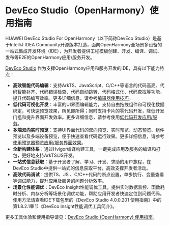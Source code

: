 # DevEco Studio（OpenHarmony）使用指南



HUAWEI DevEco Studio For OpenHarmony（以下简称DevEco Studio）是基于IntelliJ IDEA Community开源版本打造，面向OpenHarmony全场景多设备的一站式集成开发环境（IDE），为开发者提供工程模板创建、开发、编译、调试、发布等E2E的OpenHarmony应用/服务开发。

[DevEco Studio](https://developer.harmonyos.com/cn/develop/deveco-studio/) 作为支撑OpenHarmony应用和服务开发的IDE，具有以下能力特点：

- **高效智能代码编辑**：支持ArkTS、JavaScript、C/C++等语言的代码高亮、代码智能补齐、代码错误检查、代码自动跳转、代码格式化、代码查找等功能，提升代码编写效率。更多详细信息，请参考[编辑器使用技巧](https://developer.harmonyos.com/cn/docs/documentation/doc-guides/ohos-editor-usage-tips-0000001263360493)。
- **低代码可视化开发**：丰富的UI界面编辑能力，支持自由拖拽组件和可视化数据绑定，可快速预览效果，所见即所得；同时支持卡片的零代码开发，降低开发门槛和提升界面开发效率。更多详细信息，请参考使用[低代码开发应用/服务](https://developer.harmonyos.com/cn/docs/documentation/doc-guides/ohos-low-code-development-0000001218440652)。
- **多端双向实时预览**：支持UI界面代码的双向预览、实时预览、动态预览、组件预览以及多端设备预览，便于快速查看代码运行效果。更多详细信息，请参考[使用预览器预览应用/服务界面效果](https://developer.harmonyos.com/cn/docs/documentation/doc-guides/ohos-previewing-app-service-0000001218760596)。
- **全新构建体系**：通过Hvigor编译构建工具，一键完成应用及服务的编译和打包，更好地支持ArkTS/JS开发。
- **一站式信息获取**：基于开发者了解、学习、开发、求助的用户旅程，在DevEco Studio中提供一站式的信息获取平台，高效支撑开发者活动。
- **高效代码调试**：提供TS、JS 、C/C++代码的断点设置，单步执行、变量查看等调试能力，提升应用及服务的问题分析效率。
- **场景化性能调优**：DevEco Insight性能调优工具，提供实时数据监控、函数耗时分析、内存分析等场景化调优功能，帮助应用开发者快速定位到问题代码。使用方法请查看IDE下载包里的《DevEco Studio 4.0.0.201 使用指南》中的第1.8.2.1章节《DevEco Insight性能调优工具简介》。

更多工具体验和使用指导请见：[DevEco Studio (OpenHarmony) 使用指南](https://developer.harmonyos.com/cn/docs/documentation/doc-guides/ohos-deveco-studio-overview-0000001263280421)。

